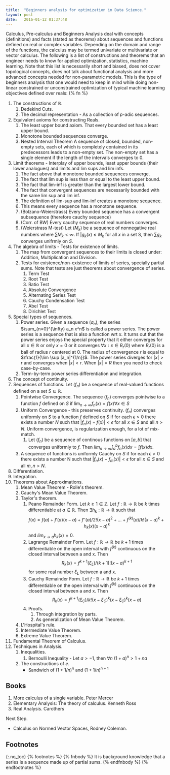 ```yaml
---
title:  "Beginners analysis for optimization in Data Science."
layout: post
date:   2016-01-12 01:37:48
---
```


Calculus, Pre-calculus and Beginners Analysis deal with concepts (definitions)
and facts (stated as theorems) about sequences and functions defined on real
or complex variables. Depending on the domain and range of the functions, the
calculus may be termed univariate or multivariate or vector calculus.
The following is a list of constructions and theorems that an engineer needs to
know for applied optimization, statistics, machine learning. Note that
this list is necessarily short and biased, does not cover topological concepts,
does not talk about functional analysis and more advanced concepts needed for
non-parametric models. This is the type of beginners analysis that one would need
to keep in
mind while doing non-linear constrained or unconstrained optimization of
typical machine learning objectives defined over reals: {% fn %}

1. The constructions of $\mathbb{R}$.
   1. Dedekind Cuts.
   2. The decimal representation - As a collection of $p$-adic sequences.
2. Equivalent axioms for constructing Reals.
   1. The least upper bound axiom.
      That every bounded set has a least upper bound.
   2. Monotone bounded sequences converge.
   3. Nested Interval Theorem
      A sequence of closed, bounded, non-empty sets, each of which is
      completely contained in its predecessors leads to a non-empty set.
      The non-empty set has a single element if the length of the
      intervals converges to 0.
3. Limit theorems - Interplay of upper bounds, least upper bounds (their lower analogues) and limits and lim sups and lim infs.
   1. The fact above that monotone bounded sequences converge.
   2. The fact that lim sup is less than or equal to the least upper bound.
   3. The fact that lim-inf is greater than the largest lower bound.
   4. The fact that convergent sequences are necessarily bounded with the same lim sup and lim inf.
   5. The definition of lim-sup and lim-inf creates a monotone sequence.
   6. This means every sequence has a monotone sequence.
   7. (Bolzano-Weierstrass) Every bounded sequence has a convergent subsequence (therefore cauchy sequence)
   8. (Corr. of BW) Every cauchy sequence of real numbers converges.
   9. (Weierstrass M-test) Let $(M_k)$ be a sequence of nonnegative real numbers where
      $\sum M_k < \infty$. If $|g_k(x) \le M_k$ for all $x$ in a set S, then $\sum g_k$
      converges unifrmly on $S$.
4. The algebra of limits - Tests for existence of limits.
   1. The map from convergent sequences to their limits is closed under:
      Addition, Multiplication and Division.
   2. Tests for existence/non-existence of limits of series, specially partial sums.
      Note that tests are just theorems about convergence of series.
      1. Term Test
      2. Root Test
      3. Ratio Test
      4. Absolute Convergence
      5. Alternating Series Test
      6. Cauchy Condensation Test
      7. Abel Test
      8. Dirichlet Test
5. Special types of sequences.
   1. Power series.
      Given a sequence $(a_n)$, the series $\sum_{n=0}^{\infty} a_n x^n$
      is called a power series. The power series is a sequence that is also
      a function wrt $x$. It turns out that the power series enjoys the special
      property that it either converges for all $x \in \mathbb{R}$ or only $x=0$
      or it converges $\forall x: x \in B_r(0)$ where $B_r(0)$ is a ball of radius
      $r$ centered at $0$. The radius of convergence $r$ is equal to
      $\frac{1}{\lim \sup |a_n|^{1/n}}$. The power series diverges for $|x| > r$
      and converges when $|x| < r$. When $|x| = R$ then you need to check
      case-by-case.
   2. Term-by-term power series differentiation and integration.
6. The concept of continuity.
7. Sequences of functions.
   Let $(f_n)$ be a sequence of real-valued functions defined on a set
   $S \subseteq \mathbb{R}$.
   1. Pointwise Convergence.
      The sequence $(f_n)$ converges pointwise to a function
      $f$ defined on $S$ if $\lim_{n \to \infty} f_n(x) = f(x) \forall x \in S$
   2. Uniform Convergence - this preserves continuity.
      $(f_n)$ converges uniformly on $S$ to a function $f$ defined on $S$ if
      for each $\epsilon > 0$ there exists a number $N$ such that
      $|f_n(x) - f(x)| < \epsilon$ for all $x \in S$ and all $n > N$.
      Uniform convergence, is regularization enough, for a lot of mix-match.
      1. Let $(f_n)$ be a sequence of continous functions on $[a,b]$ that
         converges uniformly to $f$. Then
         $lim_{n \to \infty} \int_a^b f_n(x) dx = \int f(x) dx$.
   3. A sequence of functions is uniformly Cauchy on $S$ if
      for each $\epsilon > 0$ there exists a number N such that
      $|f_n(x) - f_m(x)| < \epsilon$ for all $x \in S$ and all $m,n > N$.
8. Differentiation.
9. Integration.
10. Theorems about Approximations.
    1. Mean Value Theorem - Rolle's theorem.
    2. Cauchy's Mean Value Theorem.
    3. Taylor's theorem.
       1. Peano Remainder Form.
          Let $k \ge 1 \in \mathbb{Z}$. Let $f : \mathbb{R} \to \mathbb{R}$ be $k$ times
          differentiable at $a \in \mathbb{R}$. Then
          $\exists h_k : \mathbb{R} \to \mathbb{R}$ such that
          $$ f(x) = f(a) + f'(a)(x-a) + f''(a)/2!(x-a)^2 + \ldots + f^{(k)}(a)/k!(x-a)^k + h_k(x)(x-a)^k$$
          and $lim_{x \to a} h_k(x) = 0$.
       2. Lagrange Remainder Form.
          Let $f : \mathbb{R} \to \mathbb{R}$ be $k+1$ times differentiable on the
          open interval with $f^{(k)}$ continuous on the closed interval between a and x.
          Then $$R_k(x) = f^{k+1}(\xi_L)/(k+1)! (x - a)^{k+1}$$ for some real number
          $\xi_L$ between a and x.
       3. Cauchy Remainder Form.
          Let $f : \mathbb{R} \to \mathbb{R}$ be $k+1$ times differentiable on the
          open interval with $f^{(k)}$ continuous on the closed interval between a and x.
          Then $$R_k(x) = f^{k+1}(\xi_C)/k! (x - \xi_C)^k(x - \xi_C)^k (x-a)$$
       4. Proofs.
          1. Through integration by parts.
          2. As generalization of Mean Value Theorem.
    4. L'Hospital's rule.
    5. Intermediate Value Theorem.
    6. Extreme Value Theorem.
11. Fundamental Theorem of Calculus.
12. Techniques in Analysis.
    1. Inequalities.
       1. Bernoulli Inequality - Let $a > -1$, then $\forall n\ (1 + a)^n > 1 + na$
    2. The constructions of $e$.
       * Sandwich of $(1 + 1/n)^n$ and $(1 + 1/n)^{n+1}$

## Books ##

1. More calculus of a single variable. Peter Mercer
2. Elementary Analysis: The theory of calculus. Kenneth Ross
3. Real Analysis. Carothers

Next Step.

* Calculus on Normed Vector Spaces, Rodney Coleman.

## Footnotes ##
{:.no_toc}
{% footnotes %}
{% fnbody %}
It is background knowledge that a series is a sequence made up of partial sums.
{% endfnbody %}
{% endfootnotes %}
